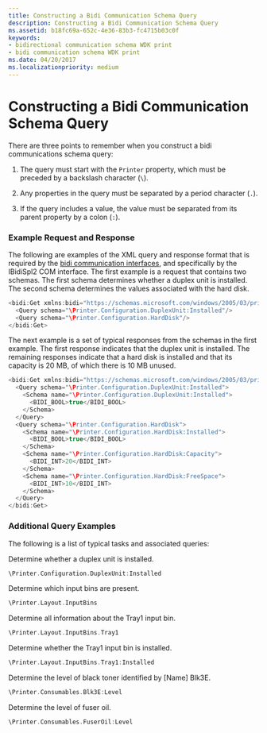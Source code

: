 ```yaml
---
title: Constructing a Bidi Communication Schema Query
description: Constructing a Bidi Communication Schema Query
ms.assetid: b18fc69a-652c-4e36-83b3-fc4715b03c0f
keywords:
- bidirectional communication schema WDK print
- bidi communication schema WDK print
ms.date: 04/20/2017
ms.localizationpriority: medium
---
```


# Constructing a Bidi Communication Schema Query


There are three points to remember when you construct a bidi communications schema query:

1.  The query must start with the `Printer` property, which must be preceded by a backslash character (`\`).

2.  Any properties in the query must be separated by a period character (`.`).

3.  If the query includes a value, the value must be separated from its parent property by a colon (`:`).

### <a href="" id="example-request-and-response"></a> Example Request and Response

The following are examples of the XML query and response format that is required by the [bidi communication interfaces](https://docs.microsoft.com/windows-hardware/drivers/ddi/_print/index), and specifically by the IBidiSpl2 COM interface. The first example is a request that contains two schemas. The first schema determines whether a duplex unit is installed. The second schema determines the values associated with the hard disk.

```cpp
<bidi:Get xmlns:bidi="https://schemas.microsoft.com/windows/2005/03/printing/bidi">
  <Query schema="\Printer.Configuration.DuplexUnit:Installed"/>
  <Query schema="\Printer.Configuration.HardDisk"/>
</bidi:Get>
```

The next example is a set of typical responses from the schemas in the first example. The first response indicates that the duplex unit is installed. The remaining responses indicate that a hard disk is installed and that its capacity is 20 MB, of which there is 10 MB unused.

```cpp
<bidi:Get xmlns:bidi="https://schemas.microsoft.com/windows/2005/03/printing/bidi">
  <Query schema="\Printer.Configuration.DuplexUnit:Installed">
    <Schema name="\Printer.Configuration.DuplexUnit:Installed">
      <BIDI_BOOL>true</BIDI_BOOL>
    </Schema>
  </Query>
  <Query schema="\Printer.Configuration.HardDisk">
    <Schema name="\Printer.Configuration.HardDisk:Installed">
      <BIDI_BOOL>true</BIDI_BOOL>
    </Schema>
    <Schema name="\Printer.Configuration.HardDisk:Capacity">
      <BIDI_INT>20</BIDI_INT>
    </Schema>
    <Schema name="\Printer.Configuration.HardDisk:FreeSpace">
      <BIDI_INT>10</BIDI_INT>
    </Schema>
  </Query>
</bidi:Get>
```

### <a href="" id="additional-query-examples"></a> Additional Query Examples

The following is a list of typical tasks and associated queries:

<a href="" id="determine-whether-a-duplex-unit-is-installed-"></a>Determine whether a duplex unit is installed.  
```cpp
\Printer.Configuration.DuplexUnit:Installed
```

<a href="" id="determine-which-input-bins-are-present-"></a>Determine which input bins are present.  
```cpp
\Printer.Layout.InputBins
```

<a href="" id="determine-all-information-about-the-tray1-input-bin-"></a>Determine all information about the Tray1 input bin.  
```cpp
\Printer.Layout.InputBins.Tray1
```

<a href="" id="determine-whether-the-tray1-input-bin-is-installed-"></a>Determine whether the Tray1 input bin is installed.  
```cpp
\Printer.Layout.InputBins.Tray1:Installed
```

<a href="" id="determine-the-level-of-black-toner-identified-by--name--blk3e-"></a>Determine the level of black toner identified by \[Name\] Blk3E.  
```cpp
\Printer.Consumables.Blk3E:Level
```

<a href="" id="determine-the-level-of-fuser-oil-"></a>Determine the level of fuser oil.  
```cpp
\Printer.Consumables.FuserOil:Level
```

 

 




